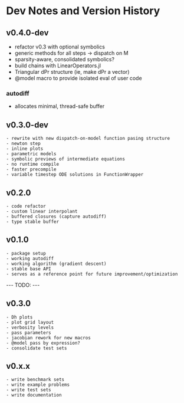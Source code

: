 # Dev Notes and Version History

## v0.4.0-dev
  - refactor v0.3 with optional symbolics
  - generic methods for all steps -> dispatch on M
  - sparsity-aware, consolidated symbolics?
  - build chains with LinearOperators.jl
  - Triangular dPr structure (ie, make dPr a vector)
  - @model macro to provide isolated eval of user code

### autodiff
  - allocates minimal, thread-safe buffer


## v0.3.0-dev
    - rewrite with new dispatch-on-model function pasing structure
    - newton step
    - inline plots
    - parametric models
    - symbolic previews of intermediate equations
    - no runtime compile
    - faster precompile
    - variable timestep ODE solutions in FunctionWrapper

## v0.2.0
    - code refactor
    - custom linear interpolant
    - buffered closures (capture autodiff)
    - type stable buffer


## v0.1.0
    - package setup
    - working autodiff
    - working algorithm (gradient descent)
    - stable base API
    - serves as a reference point for future improvement/optimization


--- TODO: ---

## v0.3.0
    - Dh plots
    - plot grid layout
    - verbosity levels
    - pass parameters
    - jacobian rework for new macros
    - @model pass by expression?
    - consolidate test sets

## v0.x.x
    - write benchmark sets
    - write example problems
    - write test sets
    - write documentation
